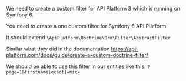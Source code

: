 We need to create a custom filter for API Platform 3 which is running on Symfony 6.

You need to create a one custom filter for Symfony 6 API Platform

It should extend `\ApiPlatform\Doctrine\Orm\Filter\AbstractFilter`

Similar what they did in the documentation https://api-platform.com/docs/guide/create-a-custom-doctrine-filter/

We should be able to use this filter in our entities like this: `?page=1&firstname[exact]=mick`

